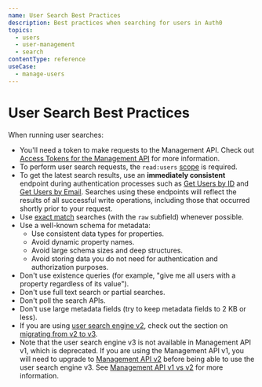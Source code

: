 ```yaml
---
name: User Search Best Practices
description: Best practices when searching for users in Auth0
topics:
  - users
  - user-management
  - search
contentType: reference
useCase:
  - manage-users
---
```


# User Search Best Practices

When running user searches:

* You'll need a token to make requests to the Management API. Check out [Access Tokens for the Management API](/api/management/v2/tokens) for more information.
* To perform user search requests, the `read:users` [scope](/scopes/) is required.
* To get the latest search results, use an **immediately consistent** endpoint during authentication processes such as [Get Users by ID](/users/search/v3/get-users-by-id-endpoint) and [Get Users by Email](/users/search/v3/get-users-by-email-endpoint). Searches using these endpoints will reflect the results of all successful write operations, including those that occurred shortly prior to your request. 
* Use [exact match](/users/search/query-syntax#exact-match) searches (with the `raw` subfield) whenever possible.
* Use a well-known schema for metadata:
  * Use consistent data types for properties.
  * Avoid dynamic property names.
  * Avoid large schema sizes and deep structures.
  * Avoid storing data you do not need for authentication and authorization purposes.
* Don't use existence queries (for example, "give me all users with a property regardless of its value").
* Don't use full text search or partial searches.
* Don't poll the search APIs.
* Don't use large metadata fields (try to keep metadata fields to 2 KB or less).
* If you are using [user search engine v2](/api/management/v2/user-search), check out the section on [migrating from v2 to v3](/users/search/v3/migrate-search-v2-v3).
* Note that the user search engine v3 is not available in Management API v1, which is deprecated. If you are using the Management API v1, you will need to upgrade to [Management API v2](/api/management/v2) before being able to use the user search engine v3. See [Management API v1 vs v2](/api/management/v2/changes) for more information.
